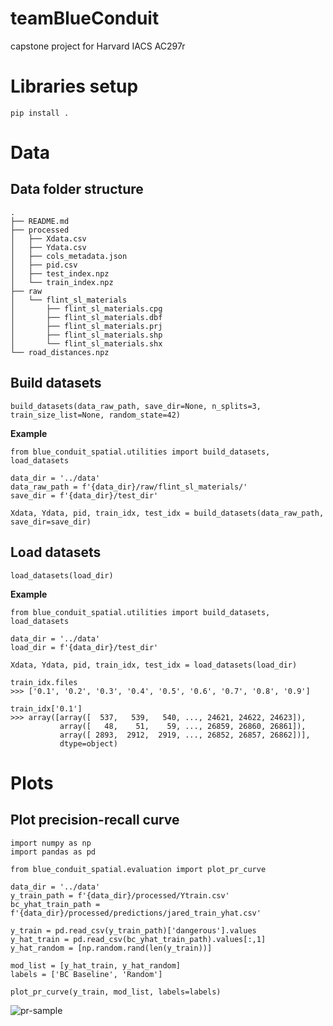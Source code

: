 # teamBlueConduit
capstone project for Harvard IACS AC297r

# Libraries setup

```pip install .```

# Data

## Data folder structure

```
.
├── README.md
├── processed
│   ├── Xdata.csv
│   ├── Ydata.csv
│   ├── cols_metadata.json
│   ├── pid.csv
│   ├── test_index.npz
│   └── train_index.npz
├── raw
│   └── flint_sl_materials
│       ├── flint_sl_materials.cpg
│       ├── flint_sl_materials.dbf
│       ├── flint_sl_materials.prj
│       ├── flint_sl_materials.shp
│       └── flint_sl_materials.shx
└── road_distances.npz
```

## Build datasets
```build_datasets(data_raw_path, save_dir=None, n_splits=3, train_size_list=None, random_state=42)```

**Example**

```
from blue_conduit_spatial.utilities import build_datasets, load_datasets

data_dir = '../data'
data_raw_path = f'{data_dir}/raw/flint_sl_materials/'
save_dir = f'{data_dir}/test_dir'

Xdata, Ydata, pid, train_idx, test_idx = build_datasets(data_raw_path, save_dir=save_dir)
```
## Load datasets

```load_datasets(load_dir)```

**Example**

```
from blue_conduit_spatial.utilities import build_datasets, load_datasets

data_dir = '../data'
load_dir = f'{data_dir}/test_dir'

Xdata, Ydata, pid, train_idx, test_idx = load_datasets(load_dir)

train_idx.files
>>> ['0.1', '0.2', '0.3', '0.4', '0.5', '0.6', '0.7', '0.8', '0.9']

train_idx['0.1']
>>> array([array([  537,   539,   540, ..., 24621, 24622, 24623]),
           array([   48,    51,    59, ..., 26859, 26860, 26861]),
           array([ 2893,  2912,  2919, ..., 26852, 26857, 26862])],
           dtype=object)
```

# Plots

## Plot precision-recall curve

```
import numpy as np
import pandas as pd

from blue_conduit_spatial.evaluation import plot_pr_curve

data_dir = '../data'
y_train_path = f'{data_dir}/processed/Ytrain.csv'
bc_yhat_train_path = f'{data_dir}/processed/predictions/jared_train_yhat.csv'

y_train = pd.read_csv(y_train_path)['dangerous'].values
y_hat_train = pd.read_csv(bc_yhat_train_path).values[:,1]
y_hat_random = [np.random.rand(len(y_train))]

mod_list = [y_hat_train, y_hat_random]
labels = ['BC Baseline', 'Random']

plot_pr_curve(y_train, mod_list, labels=labels)
```

![pr-sample](plots/pr_sample.png)

